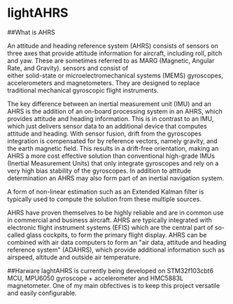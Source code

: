 # lightAHRS

##What is AHRS
 
An attitude and heading reference system (AHRS) consists of sensors on three axes that provide attitude information for aircraft, 
including roll, pitch and yaw. These are sometimes referred to as MARG (Magnetic, Angular Rate, and Gravity). sensors and consist of  
either solid-state or microelectromechanical systems (MEMS) gyroscopes, accelerometers and magnetometers. They are designed to replace  
traditional mechanical gyroscopic flight instruments.

The key difference between an inertial measurement unit (IMU) and an AHRS is the addition of an on-board processing system in an AHRS,
which provides attitude and heading information. This is in contrast to an IMU, which just delivers sensor data to an additional device
that computes attitude and heading. With sensor fusion, drift from the gyroscopes integration is compensated for by reference vectors,
namely gravity, and the earth magnetic field. This results in a drift-free orientation, making an AHRS a more cost effective solution
than conventional high-grade IMUs (Inertial Measurement Units) that only integrate gyroscopes and rely on a very high bias stability of
the gyroscopes. In addition to attitude determination an AHRS may also form part of an inertial navigation system.

A form of non-linear estimation such as an Extended Kalman filter is typically used to compute the solution from these multiple sources.

AHRS have proven themselves to be highly reliable and are in common use in commercial and business aircraft. AHRS are typically integrated
with electronic flight instrument systems (EFIS) which are the central part of so-called glass cockpits, to form the primary flight
display. AHRS can be combined with air data computers to form an "air data, attitude and heading reference system" (ADAHRS), which provide
additional information such as airspeed, altitude and outside air temperature.


##Harware
laghtAHRS is currently being developed on STM32f103cbt6 MCU, MPU6050 gyroscope + accelerometer and HMC5883L magnetometer. One of my main obfectives is to keep this project versatile and easily configurable.
